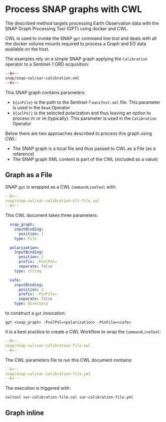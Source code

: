 # Process SNAP graphs with CWL

The described method targets processing Earth Observation data with the SNAP Graph Processing Tool (GPT) using docker and CWL.

CWL is used to invoke the SNAP `gpt` command line tool and deals with all the docker volume mounts required to process a Graph and EO data available on the host.

The examples rely on a simple SNAP graph applying the `Calibration` operator to a Sentinel-1 GRD acquisition:

```xml
--8<--
snap/snap-cwl/sar-calibration.xml
--8<--
```

This SNAP graph contains parameters:

- `${inFile}` is the path to the Sentinel-1 `manifest.xml` file. This parameter is used in the `Read` Operator
- `${selPol}` is the selected polarization and thus leaving an option to process `VV` or `VH` (typically). This parameter is used in the `Calibration` Operator

Below there are two approaches described to process this graph using CWL:

- The SNAP graph is a local file and thus passed to CWL as a File (as a reference)
- The SNAP graph XML content is part of the CWL (included as a value)

## Graph as a File 

SNAP `gpt` is wrapped as a CWL `CommandLineTool` with:

```yaml
--8<--
snap/snap-cwl/sar-calibration-clt-file.cwl
--8<--
```

This CWL document takes three parameters:

```yaml
  snap_graph:
    inputBinding:
      position: 1
    type: File

  polarization:
    inputBinding:
      position: 2
      prefix: -PselPol=
      separate: false
    type: string

  safe:
    inputBinding:
      position: 2
      prefix: -PinFile=
      separate: false
    type: Directory
```

to construct a `gpt` invocation: 

```console
gpt <snap_graph> -PselPol=<polarization> -PinFile=<safe>
```

It is a best practice to create a CWL Workflow to wrap the `CommandLineTool`:

```yaml
--8<--
snap/snap-cwl/sar-calibration-file.cwl
--8<--
```

The CWL parameters file to run this CWL document contains:

```yaml
--8<--
snap/snap-cwl/sar-calibration-file.yml
--8<--
```

The execution is triggered with:

```console
cwltool sar-calibration-file.cwl sar-calibration-file.yml
```

## Graph inline

